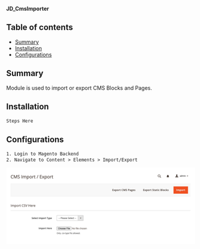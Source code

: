 <strong>JD_CmsImporter</strong> 

## Table of contents

- [Summary](#summary)
- [Installation](#installation)
- [Configurations](#configurations)

## Summary

Module is used to import or export CMS Blocks and Pages.

## Installation

```
Steps Here
```

## Configurations

```
1. Login to Magento Backend
2. Navigate to Content > Elements > Import/Export
```

![Module Configuration Screen](slide-1.png)
